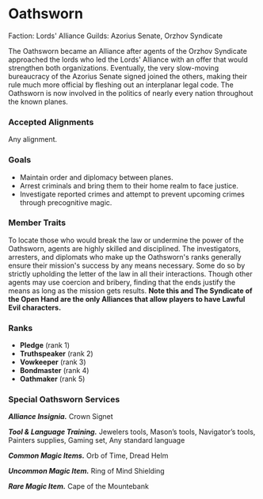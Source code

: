 # Oathsworn

Faction: Lords' Alliance
Guilds: Azorius Senate, Orzhov Syndicate

The Oathsworn became an Alliance after agents of the Orzhov Syndicate approached the lords who led the Lords' Alliance with an offer that would strengthen both organizations. Eventually, the very slow-moving bureaucracy of the Azorius Senate signed joined the others, making their rule much more official by fleshing out an interplanar legal code. The Oathsworn is now involved in the politics of nearly every nation throughout the known planes.

### Accepted Alignments

Any alignment.

### Goals

- Maintain order and diplomacy between planes.
- Arrest criminals and bring them to their home realm to face justice.
- Investigate reported crimes and attempt to prevent upcoming crimes through precognitive magic.

### Member Traits

To locate those who would break the law or undermine the power of the Oathsworn, agents are highly skilled and disciplined. The investigators, arresters, and diplomats who make up the Oathsworn's ranks generally ensure their mission's success by any means necessary. Some do so by strictly upholding the letter of the law in all their interactions. Though other agents may use coercion and bribery, finding that the ends justify the means as long as the mission gets results. **Note this and The Syndicate of the Open Hand are the only Alliances that allow players to have Lawful Evil characters.**

### Ranks

- **Pledge** (rank 1)
- **Truthspeaker** (rank 2)
- **Vowkeeper** (rank 3)
- **Bondmaster** (rank 4)
- **Oathmaker** (rank 5)

### Special Oathsworn Services

***Alliance Insignia.*** Crown Signet

***Tool & Language Training.*** Jewelers tools, Mason’s tools, Navigator’s tools, Painters supplies, Gaming set, Any standard language

***Common Magic Items.*** Orb of Time, Dread Helm

***Uncommon Magic Item.*** Ring of Mind Shielding

***Rare Magic Item.*** Cape of the Mountebank